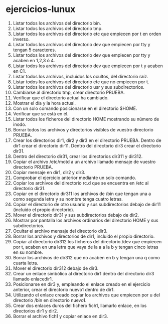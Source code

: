 # ejercicios-lunux
1. Listar todos los archivos del directorio bin.
2. Listar todos los archivos del directorio tmp.
3. Listar todos los archivos del directorio etc que empiecen por t en orden inverso.
4. Listar todos los archivos del directorio dev que empiecen por tty y tengan 5 caracteres.
5. Listar todos los archivos del directorio dev que empiecen por tty y acaben en 1,2,3 ó 4.
6. Listar todos los archivos del directorio dev que empiecen por t y acaben en C1.
7. Listar todos los archivos, incluidos los ocultos, del directorio raíz.
8. Listar todos los archivos del directorio etc que no empiecen por t.
9. Listar todos los archivos del directorio usr y sus subdirectorios.
10. Cambiarse al directorio tmp, crear directorio PRUEBA.
11. Verificar que el directorio actual ha cambiado.
12. Mostrar el día y la hora actual.
13. Con un solo comando posicionarse en el directorio $HOME.
14. Verificar que se está en él.
15. Listar todos los ficheros del directorio HOME mostrando su número de inodo.
16. Borrar todos los archivos y directorios visibles de vuestro directorio PRUEBA.
17. Crear los directorios dir1, dir2 y dir3 en el directorio PRUEBA. Dentro de dir1 crear el directorio dir11. Dentro del directorio dir3 crear el directorio dir31.
18. Dentro del directorio dir31, crear los directorios dir311 y dir312.
19. Copiar el archivo /etc/motd a un archivo llamado mensaje de vuestro directorio PRUEBA.
20. Copiar mensaje en dir1, dir2 y dir3.
21. Comprobar el ejercicio anterior mediante un solo comando.
22. Copiar los archivos del directorio rc.d que se encuentra en /etc al directorio dir31.
23. Copiar en el directorio dir311 los archivos de /bin que tengan una a como segunda letra y su nombre tenga cuatro letras.
24. Copiar el directorio de otro usuario y sus subdirectorios debajo de dir11 (incluido el propio directorio).
25. Mover el directorio dir31 y sus subdirectorios debajo de dir2.
26. Mostrar por pantalla los archivos ordinarios del directorio HOME y sus subdirectorios.
27. Ocultar el archivo mensaje del directorio dir3.
28. Borrar los archivos y directorios de dir1, incluido el propio directorio.
29. Copiar al directorio dir312 los ficheros del directorio /dev que empiecen por t, acaben en una letra que vaya de la a a la b y tengan cinco letras en su nombre.
30. Borrar los archivos de dir312 que no acaben en b y tengan una q como cuarta letra.
31. Mover el directorio dir312 debajo de dir3.
32. Crear un enlace simbólico al directorio dir1 dentro del directorio dir3 llamado enlacedir1.
33. Posicionarse en dir3 y, empleando el enlace creado en el ejercicio anterior, crear el directorio nuevo1 dentro de dir1.
34. Utilizando el enlace creado copiar los archivos que empiecen por u del directorio /bin en directorio nuevo1.
35. Crear dos enlaces duros del fichero fich1, llamarlo enlace, en los directorios dir1 y dir2.
36. Borrar el archivo fich1 y copiar enlace en dir3.
